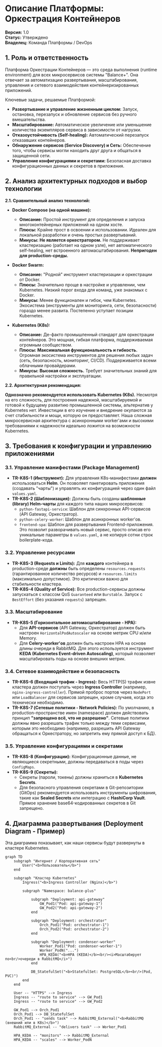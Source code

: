# **Описание Платформы: Оркестрация Контейнеров**

**Версия:** 1.0  
**Статус:** Утверждено  
**Владелец:** Команда Платформы / DevOps

## 1. Роль и ответственность

Платформа Оркестрации Контейнеров — это среда выполнения (runtime environment) для всех микросервисов системы "Balance+". Она отвечает за автоматизацию развертывания, масштабирования, управления и сетевого взаимодействия контейнеризированных приложений.

Ключевые задачи, решаемые Платформой:
*   **Развертывание и управление жизненным циклом:** Запуск, остановка, перезапуск и обновление сервисов без ручного вмешательства.
*   **Масштабирование:** Автоматическое увеличение или уменьшение количества экземпляров сервиса в зависимости от нагрузки.
*   **Отказоустойчивость (Self-healing):** Автоматический перезапуск отказавших контейнеров.
*   **Обнаружение сервисов (Service Discovery) и Сеть:** Обеспечение того, чтобы сервисы могли находить друг друга и общаться в защищенной сети.
*   **Управление конфигурациями и секретами:** Безопасная доставка конфигурационных данных и секретов в приложения.

## 2. Анализ архитектурных подходов и выбор технологии

**2.1. Сравнительный анализ технологий:**

*   **Docker Compose (на одной машине):**
    *   **Описание:** Простой инструмент для определения и запуска многоконтейнерных приложений на одном хосте.
    *   **Плюсы:** Крайне прост в освоении и использовании. Идеален для локальной разработки и очень простых развертываний.
    *   **Минусы:** **Не является оркестратором.** Не поддерживает кластеризацию (работает на одном узле), нет автоматического self-healing, нет встроенного автомасштабирования. **Непригоден для production-среды.**

*   **Docker Swarm:**
    *   **Описание:** "Родной" инструмент кластеризации и оркестрации от Docker.
    *   **Плюсы:** Значительно проще в настройке и управлении, чем Kubernetes. Низкий порог входа для команд, уже знакомых с Docker.
    *   **Минусы:** Менее функционален и гибок, чем Kubernetes. Экосистема (инструменты для мониторинга, сети, безопасности) гораздо менее развита. Постепенно уступает позиции Kubernetes.

*   **Kubernetes (K8s):**
    *   **Описание:** Де-факто промышленный стандарт для оркестрации контейнеров. Это мощная, гибкая платформа, поддерживаемая огромным сообществом.
    *   **Плюсы:** **Максимальная функциональность и гибкость.** Огромная экосистема инструментов для решения любых задач (сеть, безопасность, мониторинг, CI/CD). Поддерживается всеми облачными провайдерами.
    *   **Минусы:** **Высокая сложность.** Требует значительных знаний для правильной настройки и эксплуатации.

**2.2. Архитектурная рекомендация:**

**Однозначно рекомендуется использовать Kubernetes (K8s).**
Несмотря на его сложность, для построения надежной, масштабируемой и готовой к будущему развитию промышленной системы, альтернатив у Kubernetes нет. Инвестиции в его изучение и внедрение окупаются за счет стабильности и мощи, которую он предоставляет. Наша сложная микросервисная архитектура с асинхронными worker'ами и высокими требованиями к надежности идеально ложится на возможности Kubernetes.

## 3. Требования к конфигурации и управлению приложениями

### 3.1. Управление манифестами (Package Management)

*   **TR-K8S-1 (Инструмент):** Для управления K8s-манифестами **должен** использоваться **Helm**. Он позволяет пакетировать приложения (создавать "чарты") и управлять их конфигурацией через один файл `values.yaml`.
*   **TR-K8S-2 (Шаблонизация):** Должны быть созданы **шаблонные (library) Helm-чарты** для каждого типа наших микросервисов:
    *   `python-fastapi-service`: Шаблон для синхронных API-сервисов (API Gateway, Оркестратор).
    *   `python-celery-worker`: Шаблон для асинхронных worker'ов.
    *   `frontend-spa`: Шаблон для развертывания Frontend-приложения.
    Это позволит разворачивать новый сервис, просто описав его уникальные параметры в `values.yaml`, а не копируя сотни строк boilerplate-кода.

### 3.2. Управление ресурсами

*   **TR-K8S-3 (Requests и Limits):** Для **каждого** контейнера в production-среде **должны** быть определены `resources.requests` (гарантированное количество ресурсов) и `resources.limits` (максимально допустимое). Это критически важно для стабильности кластера.
*   **TR-K8S-4 (Quality of Service):** Все production-сервисы должны запускаться с классом QoS `Guaranteed` или `Burstable`. Запуск с `BestEffort` (без указания `requests`) запрещен.

### 3.3. Масштабирование

*   **TR-K8S-5 (Горизонтальное автомасштабирование - HPA):**
    *   Для **API-сервисов** (API Gateway, Оркестратор) должен быть настроен `HorizontalPodAutoscaler` на основе метрик CPU и/или Memory.
    *   Для **Celery-worker'ов** должен быть настроен HPA на основе длины очереди в RabbitMQ. Для этого используется инструмент **KEDA (Kubernetes Event-driven Autoscaling)**, который позволяет масштабировать поды на основе внешних метрик.

### 3.4. Сетевое взаимодействие и безопасность

*   **TR-K8S-6 (Входящий трафик - Ingress):** Весь HTTP(S) трафик извне кластера должен поступать через **Ingress Controller** (например, `nginx-ingress-controller`). Прямой проброс портов через `NodePort` или `LoadBalancer` для сервисов запрещен, кроме случаев, когда это технически необходимо.
*   **TR-K8S-7 (Сетевые политики - Network Policies):** По умолчанию, в production-пространстве имен (namespace) должен действовать принцип **"запрещено всё, что не разрешено"**. Сетевые политики должны явно разрешать трафик только между теми сервисами, которым это необходимо (например, разрешить API Gateway обращаться к Оркестратору, но запретить ему прямой доступ к БД).

### 3.5. Управление конфигурациями и секретами

*   **TR-K8S-8 (Конфигурации):** Конфигурационные данные, не являющиеся секретными, должны передаваться в поды через `ConfigMaps`.
*   **TR-K8S-9 (Секреты):**
    *   Секреты (пароли, токены) должны храниться в **Kubernetes Secrets**.
    *   Для безопасного управления секретами в Git-репозитории (GitOps) рекомендуется использовать инструменты шифрования, такие как **Sealed Secrets** или интеграцию с **HashiCorp Vault**. Прямое хранение base64-кодированных секретов в Git запрещено.

## 4. Диаграмма развертывания (Deployment Diagram - Пример)

Эта диаграмма показывает, как наши сервисы будут развернуты в кластере Kubernetes.

```mermaid
graph TD
    subgraph "Интернет / Корпоративная сеть"
        User("<b>Пользователь</b>")
    end

    subgraph "Кластер Kubernetes"
        Ingress("<b>Ingress Controller (Nginx)</b>")

        subgraph "Namespace: balance-plus"
            
            subgraph "Deployment: api-gateway"
                GW_Pod1("Pod: api-gateway-1")
                GW_Pod2("Pod: api-gateway-2")
            end

            subgraph "Deployment: orchestrator"
                Orch_Pod1("Pod: orchestrator-1")
                Orch_Pod2("Pod: orchestrator-2")
            end
            
            subgraph "Deployment: condenser-worker"
                Worker_Pod1("Pod: condenser-worker-1")
                Worker_PodN("...")
                HPA_KEDA("<b>HPA (KEDA)</b><br/><i>Масштабирует по<br/>очереди в RabbitMQ</i>")
            end

            DB_StatefulSet("<b>StatefulSet: PostgreSQL</b><br/>(Pod, PVC)")
        end
    end

    User -- "HTTPS" --> Ingress
    Ingress -- "route to service" --> GW_Pod1
    Ingress -- "route to service" --> GW_Pod2
    
    GW_Pod1 --> Orch_Pod1
    Orch_Pod1 --> DB_StatefulSet
    Orch_Pod1 -- "sends task" --> RabbitMQ_External("<b>RabbitMQ (внешний или в K8s)</b>")
    RabbitMQ_External -- "delivers task" --> Worker_Pod1

    HPA_KEDA -- "monitors" --> RabbitMQ_External
    HPA_KEDA -- "scales" --> Worker_PodN
```
